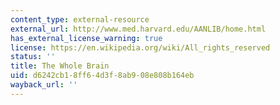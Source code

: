 ```yaml
---
content_type: external-resource
external_url: http://www.med.harvard.edu/AANLIB/home.html
has_external_license_warning: true
license: https://en.wikipedia.org/wiki/All_rights_reserved
status: ''
title: The Whole Brain
uid: d6242cb1-8ff6-4d3f-8ab9-08e808b164eb
wayback_url: ''
---
```

